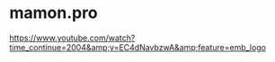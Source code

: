 # mamon.pro
https://www.youtube.com/watch?time_continue=2004&amp;v=EC4dNavbzwA&amp;feature=emb_logo
